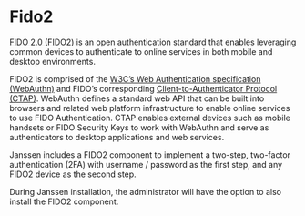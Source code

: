 # Fido2

[FIDO 2.0 (FIDO2)](https://fidoalliance.org/fido2/) is an open authentication 
standard that enables leveraging common devices to authenticate to online services 
in both mobile and desktop environments.

FIDO2 is comprised of the [W3C’s Web Authentication specification (WebAuthn)](https://www.w3.org/TR/webauthn/) 
and FIDO’s corresponding [Client-to-Authenticator Protocol (CTAP)](https://fidoalliance.org/specs/fido-v2.0-ps-20170927/fido-client-to-authenticator-protocol-v2.0-ps-20170927.html). WebAuthn defines a standard web API 
that can be built into browsers and related web platform infrastructure to enable 
online services to use FIDO Authentication. CTAP enables external devices such as 
mobile handsets or FIDO Security Keys to work with WebAuthn and serve as 
authenticators to desktop applications and web services.

Janssen includes a FIDO2 component to implement a two-step, two-factor 
authentication (2FA) with username / password as the first step, and any FIDO2 
device as the second step. 

During Janssen installation, the administrator will have the option to also install 
the FIDO2 component. 



